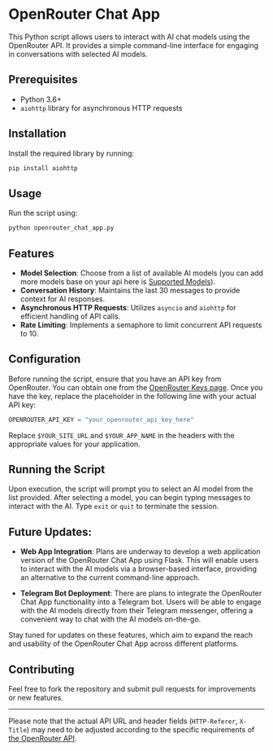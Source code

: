 # OpenRouter Chat App

This Python script allows users to interact with AI chat models using the OpenRouter API. It provides a simple command-line interface for engaging in conversations with selected AI models.

## Prerequisites

- Python  3.6+
- `aiohttp` library for asynchronous HTTP requests

## Installation

Install the required library by running:

```bash
pip install aiohttp
```

## Usage

Run the script using:

```bash
python openrouter_chat_app.py
```

## Features

- **Model Selection**: Choose from a list of available AI models (you can add more models base on your api here is [Supported Models](https://openrouter.ai/docs#models)).
- **Conversation History**: Maintains the last  30 messages to provide context for AI responses.
- **Asynchronous HTTP Requests**: Utilizes `asyncio` and `aiohttp` for efficient handling of API calls.
- **Rate Limiting**: Implements a semaphore to limit concurrent API requests to  10.

## Configuration

Before running the script, ensure that you have an API key from OpenRouter. You can obtain one from the [OpenRouter Keys page](https://openrouter.ai/keys). Once you have the key, replace the placeholder in the following line with your actual API key:

```python
OPENROUTER_API_KEY = "your_openrouter_api_key_here"
```

Replace `$YOUR_SITE_URL` and `$YOUR_APP_NAME` in the headers with the appropriate values for your application.

## Running the Script

Upon execution, the script will prompt you to select an AI model from the list provided. After selecting a model, you can begin typing messages to interact with the AI. Type `exit` or `quit` to terminate the session.

## Future Updates:

- **Web App Integration**: Plans are underway to develop a web application version of the OpenRouter Chat App using Flask. This will enable users to interact with the AI models via a browser-based interface, providing an alternative to the current command-line approach.

- **Telegram Bot Deployment**: There are plans to integrate the OpenRouter Chat App functionality into a Telegram bot. Users will be able to engage with the AI models directly from their Telegram messenger, offering a convenient way to chat with the AI models on-the-go.

Stay tuned for updates on these features, which aim to expand the reach and usability of the OpenRouter Chat App across different platforms.

## Contributing

Feel free to fork the repository and submit pull requests for improvements or new features.

---

Please note that the actual API URL and header fields (`HTTP-Referer`, `X-Title`) may need to be adjusted according to the specific requirements of [the OpenRouter API](https://openrouter.ai/docs#api-keys).


